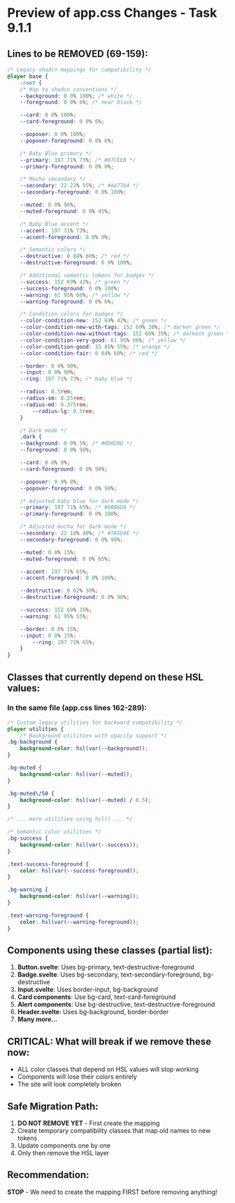 # Preview of app.css Changes - Task 9.1.1

## Lines to be REMOVED (69-159):

```css
/* Legacy shadcn mappings for compatibility */
@layer base {
	:root {
	/* Map to shadcn conventions */
	--background: 0 0% 100%; /* white */
	--foreground: 0 0% 6%; /* near black */

	--card: 0 0% 100%;
	--card-foreground: 0 0% 6%;

	--popover: 0 0% 100%;
	--popover-foreground: 0 0% 6%;

	/* Baby Blue primary */
	--primary: 197 71% 73%; /* #87CEEB */
	--primary-foreground: 0 0% 0%;

	/* Mocha secondary */
	--secondary: 22 22% 55%; /* #A47764 */
	--secondary-foreground: 0 0% 100%;

	--muted: 0 0% 96%;
	--muted-foreground: 0 0% 45%;

	/* Baby Blue accent */
	--accent: 197 71% 73%;
	--accent-foreground: 0 0% 0%;

	/* Semantic colors */
	--destructive: 0 84% 60%; /* red */
	--destructive-foreground: 0 0% 100%;

	/* Additional semantic tokens for badges */
	--success: 152 69% 42%; /* green */
	--success-foreground: 0 0% 100%;
	--warning: 61 95% 66%; /* yellow */
	--warning-foreground: 0 0% 6%;

	/* Condition colors for badges */
	--color-condition-new: 152 69% 42%; /* green */
	--color-condition-new-with-tags: 152 69% 38%; /* darker green */
	--color-condition-new-without-tags: 152 60% 35%; /* darkest green */
	--color-condition-very-good: 61 95% 66%; /* yellow */
	--color-condition-good: 35 85% 55%; /* orange */
	--color-condition-fair: 0 84% 60%; /* red */

	--border: 0 0% 90%;
	--input: 0 0% 90%;
	--ring: 197 71% 73%; /* baby blue */

	--radius: 0.5rem;
	--radius-sm: 0.25rem;
	--radius-md: 0.375rem;
		--radius-lg: 0.5rem;
	}

	/* Dark mode */
	.dark {
	--background: 0 0% 5%; /* #0D0D0D */
	--foreground: 0 0% 98%;

	--card: 0 0% 8%;
	--card-foreground: 0 0% 98%;

	--popover: 0 0% 8%;
	--popover-foreground: 0 0% 98%;

	/* Adjusted baby blue for dark mode */
	--primary: 197 71% 65%; /* #6BB6D8 */
	--primary-foreground: 0 0% 100%;

	/* Adjusted mocha for dark mode */
	--secondary: 22 18% 40%; /* #7A5D4E */
	--secondary-foreground: 0 0% 98%;

	--muted: 0 0% 15%;
	--muted-foreground: 0 0% 65%;

	--accent: 197 71% 65%;
	--accent-foreground: 0 0% 100%;

	--destructive: 0 62% 30%;
	--destructive-foreground: 0 0% 98%;

	--success: 152 69% 35%;
	--warning: 61 95% 55%;

	--border: 0 0% 15%;
	--input: 0 0% 15%;
		--ring: 197 71% 65%;
	}
}
```

## Classes that currently depend on these HSL values:

### In the same file (app.css lines 162-289):
```css
/* Custom legacy utilities for backward compatibility */
@layer utilities {
	/* Background utilities with opacity support */
.bg-background {
	background-color: hsl(var(--background));
}

.bg-muted {
	background-color: hsl(var(--muted));
}

.bg-muted\/50 {
	background-color: hsl(var(--muted) / 0.5);
}

/* ... more utilities using hsl() ... */

/* Semantic color utilities */
.bg-success {
	background-color: hsl(var(--success));
}

.text-success-foreground {
	color: hsl(var(--success-foreground));
}

.bg-warning {
	background-color: hsl(var(--warning));
}

.text-warning-foreground {
	color: hsl(var(--warning-foreground));
}
```

## Components using these classes (partial list):
1. **Button.svelte**: Uses bg-primary, text-destructive-foreground
2. **Badge.svelte**: Uses bg-secondary, text-secondary-foreground, bg-destructive
3. **Input.svelte**: Uses border-input, bg-background
4. **Card components**: Use bg-card, text-card-foreground
5. **Alert components**: Use bg-destructive, text-destructive-foreground
6. **Header.svelte**: Uses bg-background, border-border
7. **Many more...**

## CRITICAL: What will break if we remove these now:
- ALL color classes that depend on HSL values will stop working
- Components will lose their colors entirely
- The site will look completely broken

## Safe Migration Path:
1. **DO NOT REMOVE YET** - First create the mapping
2. Create temporary compatibility classes that map old names to new tokens
3. Update components one by one
4. Only then remove the HSL layer

## Recommendation:
**STOP** - We need to create the mapping FIRST before removing anything!